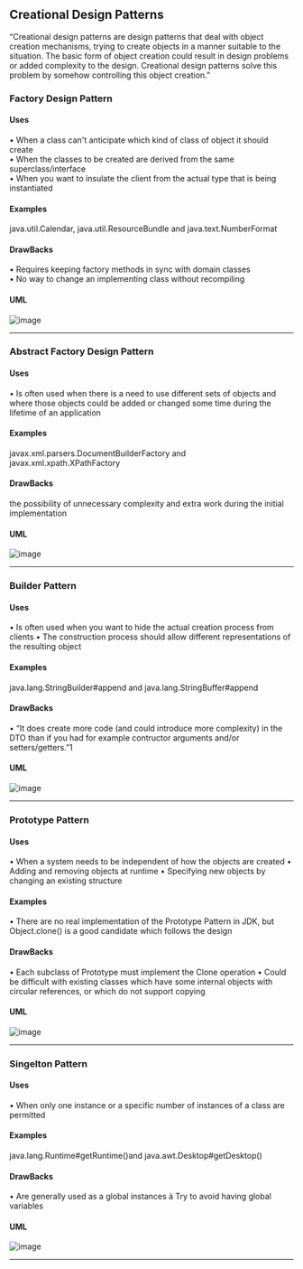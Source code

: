 ## Creational Design Patterns 
“Creational design patterns are design patterns
that deal with object creation mechanisms,
trying to create objects in a manner suitable to
the situation. The basic form of object creation
could result in design problems or added
complexity to the design. Creational design
patterns solve this problem by somehow
controlling this object creation.”

### Factory Design Pattern 
#### Uses 
• When a class can't anticipate which kind of
class of object it should create <br />
• When the classes to be created are derived
from the same superclass/interface  <br />
• When you want to insulate the client from the
actual type that is being instantiated <br /> 
#### Examples 
java.util.Calendar,
java.util.ResourceBundle and
java.text.NumberFormat
#### DrawBacks
• Requires keeping factory methods in sync with
domain classes<br /> 
• No way to change an implementing class
without recompiling<br /> 
#### UML 
![image](https://user-images.githubusercontent.com/60134186/173240403-fdb86958-24b8-4b8d-8e68-77f2d4c32ee0.png)
 <hr/>

### Abstract Factory Design Pattern 
#### Uses 
• Is often used when there is a need to use
different sets of objects and where those
objects could be added or changed some
time during the lifetime of an application
#### Examples 
javax.xml.parsers.DocumentBuilderFactory
and javax.xml.xpath.XPathFactory
#### DrawBacks
the possibility of unnecessary complexity and
extra work during the initial implementation
#### UML 
![image](https://user-images.githubusercontent.com/60134186/173241112-ab173c10-66c3-48b9-b38b-655a0842ef84.png)
 <hr/>

### Builder Pattern 
#### Uses 
• Is often used when you want to hide the
actual creation process from clients
• The construction process should allow different
representations of the resulting object
#### Examples 
java.lang.StringBuilder#append and
java.lang.StringBuffer#append
#### DrawBacks
• “It does create more code (and could
introduce more complexity) in the DTO than if
you had for example contructor arguments
and/or setters/getters.”1
#### UML 
 ![image](https://user-images.githubusercontent.com/60134186/173241689-d78191b3-9887-4548-981d-9a5b69de9efd.png)
 <hr/>

### Prototype Pattern 
#### Uses 
• When a system needs to be independent of
how the objects are created
• Adding and removing objects at runtime
• Specifying new objects by changing an
existing structure
#### Examples 
• There are no real implementation of the
Prototype Pattern in JDK, but Object.clone()
is a good candidate which follows the design
#### DrawBacks
• Each subclass of Prototype must implement
the Clone operation
• Could be difficult with existing classes which
have some internal objects with circular
references, or which do not support copying
#### UML 
 ![image](https://user-images.githubusercontent.com/60134186/173245655-969a71ef-c52c-4772-aa18-02466b643173.png)
 <hr/>


### Singelton Pattern 
#### Uses 
• When only one instance or a specific number
of instances of a class are permitted
#### Examples 
java.lang.Runtime#getRuntime()and
java.awt.Desktop#getDesktop()
#### DrawBacks
• Are generally used as a global instances à Try
to avoid having global variables
#### UML 
![image](https://user-images.githubusercontent.com/60134186/173246908-93eb8fdc-6cf4-4579-9023-e427722a9cc0.png)
 <hr/>
 
 













